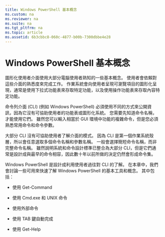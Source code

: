 ```yaml
---
title: Windows PowerShell 基本概念
ms.custom: na
ms.reviewer: na
ms.suite: na
ms.tgt_pltfrm: na
ms.topic: article
ms.assetid: 6b3cbbc8-060c-4877-b00b-7300dbbe4e28
---
```

# Windows PowerShell 基本概念
圖形化使用者介面使用大部分電腦使用者熟知的一些基本概念。 使用者會依賴對這些介面的熟悉度來完成工作。 作業系統會向使用者呈現可瀏覽項目的圖形化呈現，通常是使用下拉式功能表來存取特定功能，以及使用操作功能表來存取內容特定功能。

命令列介面 (CLI) (例如 Windows PowerShell) 必須使用不同的方式來公開資訊，因為它沒有可協助使用者的功能表或圖形化系統。 您需要先知道命令名稱，才能使用它們。 雖然您可以輸入相當於 GUI 環境中功能的複雜命令，但是您必須熟悉常用命令和命令參數。

大部分 CLI 沒有可協助使用者了解介面的模式。 因為 CLI 是第一個作業系統殼層，所以會任意選取多個命令名稱和參數名稱。 一般會選擇簡短命令名稱，而非完整命令名稱。 雖然說明系統和命令設計標準已整合為大部分 CLI，但是它們通常是設計成與最早的命令相容，因此數十年以前所做的決定仍然會形成命令集。

Windows PowerShell 是設計成利用使用者過往對 CLI 的了解。 在本章中，我們會討論一些可用來快速了解 Windows PowerShell 的基本工具和概念。 其中包括：

-   使用 Get-Command

-   使用 Cmd.exe 和 UNIX 命令

-   使用外部命令

-   使用 TAB 鍵自動完成

-   使用 Get-Help



<!--HONumber=Apr16_HO1-->


